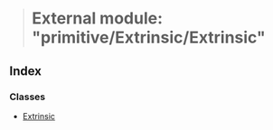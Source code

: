 > # External module: "primitive/Extrinsic/Extrinsic"

## Index

### Classes

* [Extrinsic](../classes/_primitive_extrinsic_extrinsic_.extrinsic.md)